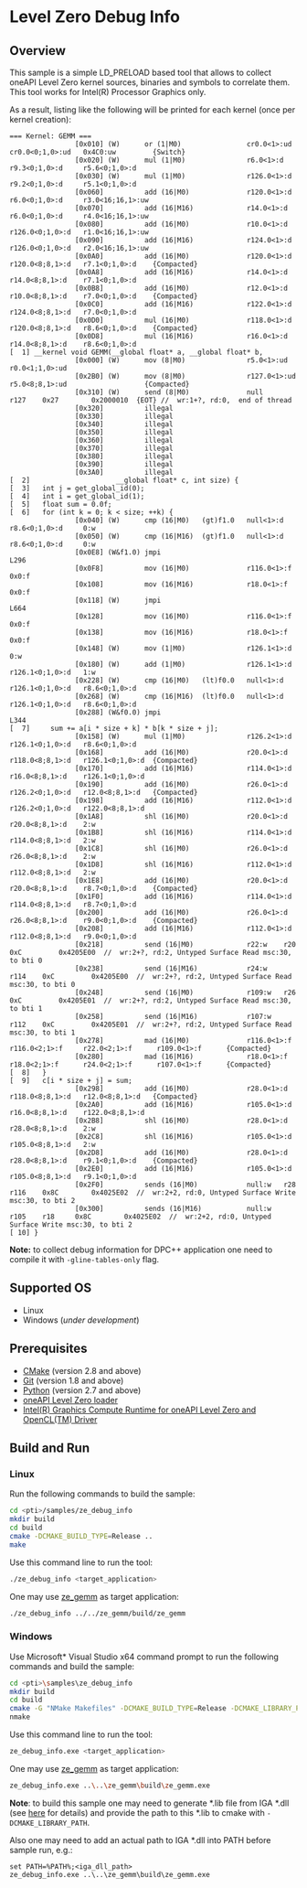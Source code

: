 # Level Zero Debug Info
## Overview
This sample is a simple LD_PRELOAD based tool that allows to collect oneAPI Level Zero kernel sources, binaries and symbols to correlate them. This tool works for Intel(R) Processor Graphics only.

As a result, listing like the following will be printed for each kernel (once per kernel creation):
```
=== Kernel: GEMM ===
                [0x010] (W)      or (1|M0)                cr0.0<1>:ud   cr0.0<0;1,0>:ud   0x4C0:uw         {Switch}
                [0x020] (W)      mul (1|M0)               r6.0<1>:d     r9.3<0;1,0>:d     r5.6<0;1,0>:d
                [0x030] (W)      mul (1|M0)               r126.0<1>:d   r9.2<0;1,0>:d     r5.1<0;1,0>:d
                [0x060]          add (16|M0)              r120.0<1>:d   r6.0<0;1,0>:d     r3.0<16;16,1>:uw
                [0x070]          add (16|M16)             r14.0<1>:d    r6.0<0;1,0>:d     r4.0<16;16,1>:uw
                [0x080]          add (16|M0)              r10.0<1>:d    r126.0<0;1,0>:d   r1.0<16;16,1>:uw
                [0x090]          add (16|M16)             r124.0<1>:d   r126.0<0;1,0>:d   r2.0<16;16,1>:uw
                [0x0A0]          add (16|M0)              r120.0<1>:d   r120.0<8;8,1>:d   r7.1<0;1,0>:d    {Compacted}
                [0x0A8]          add (16|M16)             r14.0<1>:d    r14.0<8;8,1>:d    r7.1<0;1,0>:d
                [0x0B8]          add (16|M0)              r12.0<1>:d    r10.0<8;8,1>:d    r7.0<0;1,0>:d    {Compacted}
                [0x0C0]          add (16|M16)             r122.0<1>:d   r124.0<8;8,1>:d   r7.0<0;1,0>:d
                [0x0D0]          mul (16|M0)              r118.0<1>:d   r120.0<8;8,1>:d   r8.6<0;1,0>:d    {Compacted}
                [0x0D8]          mul (16|M16)             r16.0<1>:d    r14.0<8;8,1>:d    r8.6<0;1,0>:d
[  1] __kernel void GEMM(__global float* a, __global float* b,
                [0x000] (W)      mov (8|M0)               r5.0<1>:ud    r0.0<1;1,0>:ud
                [0x2B0] (W)      mov (8|M0)               r127.0<1>:ud  r5.0<8;8,1>:ud                   {Compacted}
                [0x310] (W)      send (8|M0)              null     r127    0x27        0x2000010  {EOT} //  wr:1+?, rd:0,  end of thread
                [0x320]          illegal
                [0x330]          illegal
                [0x340]          illegal
                [0x350]          illegal
                [0x360]          illegal
                [0x370]          illegal
                [0x380]          illegal
                [0x390]          illegal
                [0x3A0]          illegal
[  2]                     __global float* c, int size) {
[  3]   int j = get_global_id(0);
[  4]   int i = get_global_id(1);
[  5]   float sum = 0.0f;
[  6]   for (int k = 0; k < size; ++k) {
                [0x040] (W)      cmp (16|M0)   (gt)f1.0   null<1>:d     r8.6<0;1,0>:d     0:w
                [0x050] (W)      cmp (16|M16)  (gt)f1.0   null<1>:d     r8.6<0;1,0>:d     0:w
                [0x0E8] (W&f1.0) jmpi                                 L296
                [0x0F8]          mov (16|M0)              r116.0<1>:f   0x0:f
                [0x108]          mov (16|M16)             r18.0<1>:f    0x0:f
                [0x118] (W)      jmpi                                 L664
                [0x128]          mov (16|M0)              r116.0<1>:f   0x0:f
                [0x138]          mov (16|M16)             r18.0<1>:f    0x0:f
                [0x148] (W)      mov (1|M0)               r126.1<1>:d   0:w
                [0x180] (W)      add (1|M0)               r126.1<1>:d   r126.1<0;1,0>:d   1:w
                [0x228] (W)      cmp (16|M0)   (lt)f0.0   null<1>:d     r126.1<0;1,0>:d   r8.6<0;1,0>:d
                [0x268] (W)      cmp (16|M16)  (lt)f0.0   null<1>:d     r126.1<0;1,0>:d   r8.6<0;1,0>:d
                [0x288] (W&f0.0) jmpi                                 L344
[  7]     sum += a[i * size + k] * b[k * size + j];
                [0x158] (W)      mul (1|M0)               r126.2<1>:d   r126.1<0;1,0>:d   r8.6<0;1,0>:d
                [0x168]          add (16|M0)              r20.0<1>:d    r118.0<8;8,1>:d   r126.1<0;1,0>:d  {Compacted}
                [0x170]          add (16|M16)             r114.0<1>:d   r16.0<8;8,1>:d    r126.1<0;1,0>:d
                [0x190]          add (16|M0)              r26.0<1>:d    r126.2<0;1,0>:d   r12.0<8;8,1>:d   {Compacted}
                [0x198]          add (16|M16)             r112.0<1>:d   r126.2<0;1,0>:d   r122.0<8;8,1>:d
                [0x1A8]          shl (16|M0)              r20.0<1>:d    r20.0<8;8,1>:d    2:w
                [0x1B8]          shl (16|M16)             r114.0<1>:d   r114.0<8;8,1>:d   2:w
                [0x1C8]          shl (16|M0)              r26.0<1>:d    r26.0<8;8,1>:d    2:w
                [0x1D8]          shl (16|M16)             r112.0<1>:d   r112.0<8;8,1>:d   2:w
                [0x1E8]          add (16|M0)              r20.0<1>:d    r20.0<8;8,1>:d    r8.7<0;1,0>:d    {Compacted}
                [0x1F0]          add (16|M16)             r114.0<1>:d   r114.0<8;8,1>:d   r8.7<0;1,0>:d
                [0x200]          add (16|M0)              r26.0<1>:d    r26.0<8;8,1>:d    r9.0<0;1,0>:d    {Compacted}
                [0x208]          add (16|M16)             r112.0<1>:d   r112.0<8;8,1>:d   r9.0<0;1,0>:d
                [0x218]          send (16|M0)             r22:w    r20     0xC         0x4205E00  //  wr:2+?, rd:2, Untyped Surface Read msc:30, to bti 0
                [0x238]          send (16|M16)            r24:w    r114    0xC         0x4205E00  //  wr:2+?, rd:2, Untyped Surface Read msc:30, to bti 0
                [0x248]          send (16|M0)             r109:w   r26     0xC         0x4205E01  //  wr:2+?, rd:2, Untyped Surface Read msc:30, to bti 1
                [0x258]          send (16|M16)            r107:w   r112    0xC         0x4205E01  //  wr:2+?, rd:2, Untyped Surface Read msc:30, to bti 1
                [0x278]          mad (16|M0)              r116.0<1>:f   r116.0<2;1>:f     r22.0<2;1>:f      r109.0<1>:f      {Compacted}
                [0x280]          mad (16|M16)             r18.0<1>:f    r18.0<2;1>:f      r24.0<2;1>:f      r107.0<1>:f      {Compacted}
[  8]   }
[  9]   c[i * size + j] = sum;
                [0x298]          add (16|M0)              r28.0<1>:d    r118.0<8;8,1>:d   r12.0<8;8,1>:d   {Compacted}
                [0x2A0]          add (16|M16)             r105.0<1>:d   r16.0<8;8,1>:d    r122.0<8;8,1>:d
                [0x2B8]          shl (16|M0)              r28.0<1>:d    r28.0<8;8,1>:d    2:w
                [0x2C8]          shl (16|M16)             r105.0<1>:d   r105.0<8;8,1>:d   2:w
                [0x2D8]          add (16|M0)              r28.0<1>:d    r28.0<8;8,1>:d    r9.1<0;1,0>:d    {Compacted}
                [0x2E0]          add (16|M16)             r105.0<1>:d   r105.0<8;8,1>:d   r9.1<0;1,0>:d
                [0x2F0]          sends (16|M0)            null:w   r28     r116    0x8C        0x4025E02  //  wr:2+2, rd:0, Untyped Surface Write msc:30, to bti 2
                [0x300]          sends (16|M16)           null:w   r105    r18     0x8C        0x4025E02  //  wr:2+2, rd:0, Untyped Surface Write msc:30, to bti 2
[ 10] }
```
**Note:** to collect debug information for DPC++ application one need to compile it with `-gline-tables-only` flag.

## Supported OS
- Linux
- Windows (*under development*)

## Prerequisites
- [CMake](https://cmake.org/) (version 2.8 and above)
- [Git](https://git-scm.com/) (version 1.8 and above)
- [Python](https://www.python.org/) (version 2.7 and above)
- [oneAPI Level Zero loader](https://github.com/oneapi-src/level-zero)
- [Intel(R) Graphics Compute Runtime for oneAPI Level Zero and OpenCL(TM) Driver](https://github.com/intel/compute-runtime)

## Build and Run
### Linux
Run the following commands to build the sample:
```sh
cd <pti>/samples/ze_debug_info
mkdir build
cd build
cmake -DCMAKE_BUILD_TYPE=Release ..
make
```
Use this command line to run the tool:
```sh
./ze_debug_info <target_application>
```
One may use [ze_gemm](../ze_gemm) as target application:
```sh
./ze_debug_info ../../ze_gemm/build/ze_gemm
```
### Windows
Use Microsoft* Visual Studio x64 command prompt to run the following commands and build the sample:
```sh
cd <pti>\samples\ze_debug_info
mkdir build
cd build
cmake -G "NMake Makefiles" -DCMAKE_BUILD_TYPE=Release -DCMAKE_LIBRARY_PATH=<level_zero_loader>\lib;<iga_lib_path> -DCMAKE_INCLUDE_PATH=<level_zero_loader>\include ..
nmake
```
Use this command line to run the tool:
```sh
ze_debug_info.exe <target_application>
```
One may use [ze_gemm](../ze_gemm) as target application:
```sh
ze_debug_info.exe ..\..\ze_gemm\build\ze_gemm.exe
```
**Note**: to build this sample one may need to generate *.lib file from IGA *.dll (see [here](https://stackoverflow.com/questions/9946322/how-to-generate-an-import-library-lib-file-from-a-dll) for details) and provide the path to this *.lib to cmake with `-DCMAKE_LIBRARY_PATH`.

Also one may need to add an actual path to IGA *.dll into PATH before sample run, e.g.:
```
set PATH=%PATH%;<iga_dll_path>
ze_debug_info.exe ..\..\ze_gemm\build\ze_gemm.exe
```